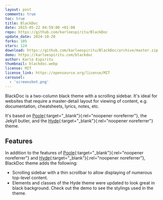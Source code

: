```yaml
---
layout: post
comments: true
toc: true
title: BlackDoc
date: 2015-05-22 04:59:00 +01:00
repo: https://github.com/karloespiritu/BlackDoc
update_date: 2024-10-20
forks: 105
stars: 124
download: https://github.com/karloespiritu/BlackDoc/archive/master.zip
demo: https://karloespiritu.com/blackdoc
author: Karlo Espiritu
thumbnail: blackdoc.webp
license: MIT
license_link: https://opensource.org/license/MIT
carousel:
  - 'screenshot.png'
---
```


BlackDoc is a two-column black theme with a scrolling sidebar. It's ideal for websites that require a master-detail layout for viewing of content, e.g. documentation, cheatsheets, lyrics, notes, etc.

It's based on [Poole](https://getpoole.com){:target="_blank"}{:rel="noopener noreferrer"}, the Jekyll butler, and the [Hyde](https://hyde.getpoole.com){:target="_blank"}{:rel="noopener noreferrer"} theme.

## Features

In addition to the features of [Poole](https://getpoole.com){:target="_blank"}{:rel="noopener noreferrer"} and [Hyde](https://hyde.getpoole.com){:target="_blank"}{:rel="noopener noreferrer"}, BlackDoc theme adds the following:

* Scrolling sidebar with a thin scrollbar to allow displaying of numerous top-level content.
* Elements and classes of the Hyde theme were updated to look great in black background. Check out the demo to see the stylings used in the theme.
